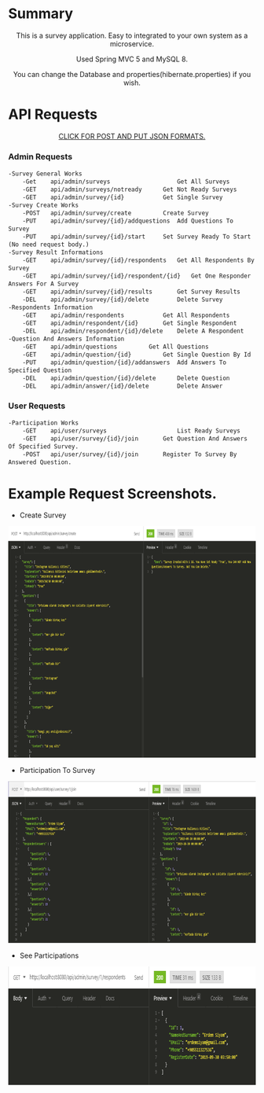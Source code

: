 # Summary
<p align="center">This is a survey application. Easy to integrated to your own system as a microservice.</p>
<p align="center">Used Spring MVC 5 and MySQL 8.</p>
<p align="center">You can change the Database and properties(hibernate.properties) if you wish.</p>


# API Requests
<p align="center">
<a href="/json_formats">CLICK FOR POST AND PUT JSON FORMATS.</a>
</p>

### Admin Requests
	-Survey General Works
		-Get	api/admin/surveys               	Get All Surveys
		-GET	api/admin/surveys/notready		Get Not Ready Surveys
		-GET	api/admin/survey/{id}			Get Single Survey
	-Survey Create Works
		-POST	api/admin/survey/create			Create Survey
		-PUT	api/admin/survey/{id}/addquestions	Add Questions To Survey
		-PUT	api/admin/survey/{id}/start		Set Survey Ready To Start (No need request body.)
	-Survey Result Informations
		-GET	api/admin/survey/{id}/respondents	Get All Respondents By Survey
		-GET	api/admin/survey/{id}/respondent/{id}	Get One Responder Answers For A Survey	
		-GET	api/admin/survey/{id}/results		Get Survey Results
		-DEL	api/admin/survey/{id}/delete		Delete Survey
	-Respondents Information
		-GET	api/admin/respondents			Get All Respondents
		-GET	api/admin/respondent/{id}		Get Single Respondent
		-DEL	api/admin/respondent/{id}/delete	Delete A Respondent
	-Question And Answers Information
		-GET	api/admin/questions			Get All Questions
		-GET	api/admin/question/{id}			Get Single Question By Id
		-PUT	api/admin/question/{id}/addanswers	Add Answers To Specified Question
		-DEL	api/admin/question/{id}/delete		Delete Question
		-DEL	api/admin/answer/{id}/delete		Delete Answer

### User Requests
	-Participation Works
		-GET	api/user/surveys            		List Ready Surveys
		-GET	api/user/survey/{id}/join		Get Question And Answers Of Specified Survey.
		-POST	api/user/survey/{id}/join		Register To Survey By Answered Question.

# Example Request Screenshots.
- Create Survey
<p align="center">
<img height="471" width="825" src="img/createSurvey.png">
</p>

- Participation To Survey
<p align="center">
<img height="329" width="825" src="img/respondingSurvey.png">
</p>

- See Participations
<p align="center">
<img height="241" width="809" src="img/seeResponders.png">
</p>
